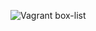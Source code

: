 ![Vagrant box-list](https://github.com/illinoistech-itm/bshah40/blob/master/ITMD-521/Week-02/images/Screen%20Shot%202017-08-30%20at%203.14.57%20PM.png)
